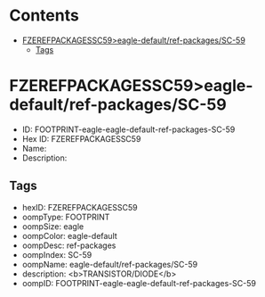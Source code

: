 



Contents
========

* [FZEREFPACKAGESSC59>eagle-default/ref-packages/SC-59](#fzerefpackagessc59eagle-defaultref-packagessc-59)
	* [Tags](#tags)

# FZEREFPACKAGESSC59>eagle-default/ref-packages/SC-59

- ID: FOOTPRINT-eagle-eagle-default-ref-packages-SC-59
- Hex ID: FZEREFPACKAGESSC59
- Name: 
- Description: 

## Tags

- hexID: FZEREFPACKAGESSC59
- oompType: FOOTPRINT
- oompSize: eagle
- oompColor: eagle-default
- oompDesc: ref-packages
- oompIndex: SC-59
- oompName: eagle-default/ref-packages/SC-59
- description: &lt;b&gt;TRANSISTOR/DIODE&lt;/b&gt;
- oompID: FOOTPRINT-eagle-eagle-default-ref-packages-SC-59
